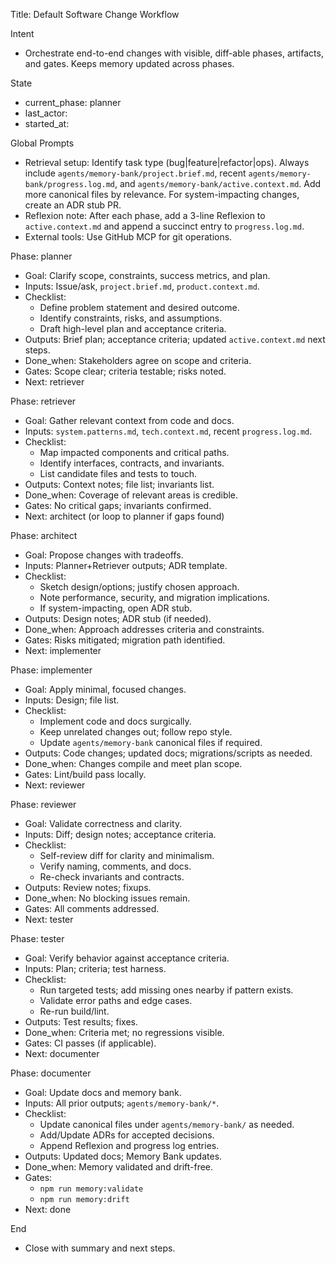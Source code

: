 Title: Default Software Change Workflow

Intent
- Orchestrate end-to-end changes with visible, diff-able phases, artifacts, and gates. Keeps memory updated across phases.

State
- current_phase: planner
- last_actor: <set by agent>
- started_at: <YYYY-MM-DD>

Global Prompts
- Retrieval setup: Identify task type (bug|feature|refactor|ops). Always include `agents/memory-bank/project.brief.md`, recent `agents/memory-bank/progress.log.md`, and `agents/memory-bank/active.context.md`. Add more canonical files by relevance. For system-impacting changes, create an ADR stub PR.
- Reflexion note: After each phase, add a 3-line Reflexion to `active.context.md` and append a succinct entry to `progress.log.md`.
- External tools: Use GitHub MCP for git operations.

Phase: planner
- Goal: Clarify scope, constraints, success metrics, and plan.
- Inputs: Issue/ask, `project.brief.md`, `product.context.md`.
- Checklist:
  - Define problem statement and desired outcome.
  - Identify constraints, risks, and assumptions.
  - Draft high-level plan and acceptance criteria.
- Outputs: Brief plan; acceptance criteria; updated `active.context.md` next steps.
- Done_when: Stakeholders agree on scope and criteria.
- Gates: Scope clear; criteria testable; risks noted.
- Next: retriever

Phase: retriever
- Goal: Gather relevant context from code and docs.
- Inputs: `system.patterns.md`, `tech.context.md`, recent `progress.log.md`.
- Checklist:
  - Map impacted components and critical paths.
  - Identify interfaces, contracts, and invariants.
  - List candidate files and tests to touch.
- Outputs: Context notes; file list; invariants list.
- Done_when: Coverage of relevant areas is credible.
- Gates: No critical gaps; invariants confirmed.
- Next: architect (or loop to planner if gaps found)

Phase: architect
- Goal: Propose changes with tradeoffs.
- Inputs: Planner+Retriever outputs; ADR template.
- Checklist:
  - Sketch design/options; justify chosen approach.
  - Note performance, security, and migration implications.
  - If system-impacting, open ADR stub.
- Outputs: Design notes; ADR stub (if needed).
- Done_when: Approach addresses criteria and constraints.
- Gates: Risks mitigated; migration path identified.
- Next: implementer

Phase: implementer
- Goal: Apply minimal, focused changes.
- Inputs: Design; file list.
- Checklist:
  - Implement code and docs surgically.
  - Keep unrelated changes out; follow repo style.
  - Update `agents/memory-bank` canonical files if required.
- Outputs: Code changes; updated docs; migrations/scripts as needed.
- Done_when: Changes compile and meet plan scope.
- Gates: Lint/build pass locally.
- Next: reviewer

Phase: reviewer
- Goal: Validate correctness and clarity.
- Inputs: Diff; design notes; acceptance criteria.
- Checklist:
  - Self-review diff for clarity and minimalism.
  - Verify naming, comments, and docs.
  - Re-check invariants and contracts.
- Outputs: Review notes; fixups.
- Done_when: No blocking issues remain.
- Gates: All comments addressed.
- Next: tester

Phase: tester
- Goal: Verify behavior against acceptance criteria.
- Inputs: Plan; criteria; test harness.
- Checklist:
  - Run targeted tests; add missing ones nearby if pattern exists.
  - Validate error paths and edge cases.
  - Re-run build/lint.
- Outputs: Test results; fixes.
- Done_when: Criteria met; no regressions visible.
- Gates: CI passes (if applicable).
- Next: documenter

Phase: documenter
- Goal: Update docs and memory bank.
- Inputs: All prior outputs; `agents/memory-bank/*`.
- Checklist:
  - Update canonical files under `agents/memory-bank/` as needed.
  - Add/Update ADRs for accepted decisions.
  - Append Reflexion and progress log entries.
- Outputs: Updated docs; Memory Bank updates.
- Done_when: Memory validated and drift-free.
- Gates:
  - `npm run memory:validate`
  - `npm run memory:drift`
- Next: done

End
- Close with summary and next steps.
